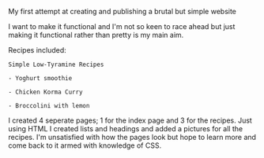 My first attempt at creating and publishing a brutal but simple website

I want to make it functional and I'm not so keen to race ahead but just making it functional rather than pretty is my main aim.

Recipes included:

    Simple Low-Tyramine Recipes 

    - Yoghurt smoothie 
    
    - Chicken Korma Curry 

    - Broccolini with lemon

I created 4 seperate pages; 1 for the index page and 3 for the recipes. 
Just using HTML I created lists and headings and added a pictures for all the recipes.
I'm unsatisfied with how the pages look but hope to learn more and come back to it armed with knowledge of CSS. 
 

